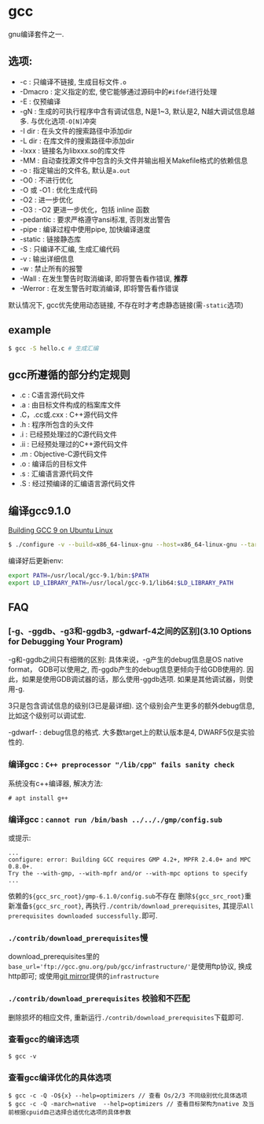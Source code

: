 # gcc
gnu编译套件之一.

## 选项:
- -c : 只编译不链接, 生成目标文件`.o`
- -Dmacro : 定义指定的宏, 使它能够通过源码中的`#ifdef`进行处理
- -E : 仅预编译
- -gN : 生成的可执行程序中含有调试信息, N是1~3, 默认是2, N越大调试信息越多. 与优化选项`-O[N]`冲突
- -I dir : 在头文件的搜索路径中添加dir
- -L dir : 在库文件的搜索路径中添加dir
- -lxxx : 链接名为libxxx.so的库文件
- -MM : 自动查找源文件中包含的头文件并输出相关Makefile格式的依赖信息
- -o : 指定输出的文件名, 默认是`a.out`
- -O0 : 不进行优化
- -O 或 -O1 : 优化生成代码
- -O2 : 进一步优化
- -O3 : -O2 更进一步优化，包括 inline 函数
- -pedantic : 要求严格遵守ansi标准, 否则发出警告
- -pipe : 编译过程中使用pipe, 加快编译速度
- -static : 链接静态库
- -S : 只编译不汇编, 生成汇编代码
- -v : 输出详细信息
- -w : 禁止所有的报警
- -Wall : 在发生警告时取消编译, 即将警告看作错误, **推荐**
- -Werror : 在发生警告时取消编译, 即将警告看作错误

默认情况下, gcc优先使用动态链接, 不存在时才考虑静态链接(需`-static`选项)

## example
```bash
$ gcc -S hello.c # 生成汇编
```

## gcc所遵循的部分约定规则
- .c : C语言源代码文件
- .a : 由目标文件构成的档案库文件
- .C，.cc或.cxx  : C++源代码文件
- .h : 程序所包含的头文件
- .i  : 已经预处理过的C源代码文件
- .ii : 已经预处理过的C++源代码文件
- .m : Objective-C源代码文件
- .o : 编译后的目标文件
- .s : 汇编语言源代码文件
- .S : 经过预编译的汇编语言源代码文件

## 编译gcc9.1.0
[Building GCC 9 on Ubuntu Linux](https://solarianprogrammer.com/2016/10/07/building-gcc-ubuntu-linux/)

```sh
$ ./configure -v --build=x86_64-linux-gnu --host=x86_64-linux-gnu --target=x86_64-linux-gnu --prefix=/usr/local/gcc-9.1 --enable-checking=release --enable-languages=c,c++ --disable-multilib --program-suffix=-9.1 // 配置选项
```

编译好后更新env:
```sh
export PATH=/usr/local/gcc-9.1/bin:$PATH
export LD_LIBRARY_PATH=/usr/local/gcc-9.1/lib64:$LD_LIBRARY_PATH
```

## FAQ
### [-g、-ggdb、-g3和-ggdb3, -gdwarf-4之间的区别](3.10 Options for Debugging Your Program)
-g和-ggdb之间只有细微的区别:
具体来说，-g产生的debug信息是OS native format， GDB可以使用之, 而-ggdb产生的debug信息更倾向于给GDB使用的. 因此，如果是使用GDB调试器的话，那么使用-ggdb选项. 如果是其他调试器，则使用-g.

3只是包含调试信息的级别(3已是最详细). 这个级别会产生更多的额外debug信息, 比如这个级别可以调试宏.

-gdwarf-<version> : debug信息的格式. 大多数target上的默认版本是4, DWARF5仅是实验性的.

### 编译gcc : `C++ preprocessor "/lib/cpp" fails sanity check`
系统没有c++编译器, 解决方法:
```
# apt install g++
```
### 编译gcc : `cannot run /bin/bash ../.././gmp/config.sub`
或提示:
```
...
configure: error: Building GCC requires GMP 4.2+, MPFR 2.4.0+ and MPC 0.8.0+.
Try the --with-gmp, --with-mpfr and/or --with-mpc options to specify
...
```

依赖的`${gcc_src_root}/gmp-6.1.0/config.sub`不存在
删除`${gcc_src_root}`重新准备`${gcc_src_root}`, 再执行`./contrib/download_prerequisites`, 其提示`All prerequisites downloaded successfully.`即可.
### `./contrib/download_prerequisites`慢
download_prerequisites里的`base_url='ftp://gcc.gnu.org/pub/gcc/infrastructure/'`是使用ftp协议, 换成http即可; 或使用[git mirror](https://www.gnu.org/software/gcc/mirrors.html)提供的`infrastructure`
### `./contrib/download_prerequisites` 校验和不匹配
删除损坏的相应文件, 重新运行`./contrib/download_prerequisites`下载即可.
### 查看gcc的编译选项
```
$ gcc -v
```
### 查看gcc编译优化的具体选项
```
$ gcc -c -Q -O${x} --help=optimizers // 查看 Os/2/3 不同级别优化具体选项
$ gcc -c -Q -march=native  --help=optimizers // 查看目标架构为native 及当前根据cpuid自己选择合适优化选项的具体参数
```
